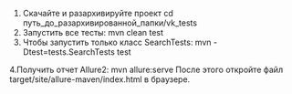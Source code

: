 1. Скачайте и разархивируйте проект
cd путь_до_разархивированной_папки/vk_tests
2. Запустить все тесты: mvn clean test
3. Чтобы запустить только класс SearchTests: mvn -Dtest=tests.SearchTests test

4.Получить отчет Allure2: mvn allure:serve
После этого откройте файл target/site/allure-maven/index.html в браузере.
